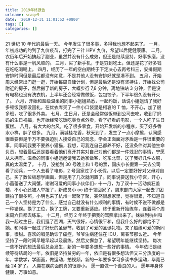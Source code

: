 ```yaml
---
title: 2019年终报告
urlname: sraqe9
date: '2019-12-31 11:01:52 +0800'
tags: []
categories: []
---
```


21 世纪 10 年代的最后一天。
今年发生了很多事，多得我也想不起来了。
一月，年初成功的约到了九价疫苗，打完了三针 HPV 九价，希望以后健健康康。
二月，农历年后开始搞起了副业，虽然并没有什么成效，但还是继续坚持，好事多磨，没有什么事是一帆风顺的。
三月，买了新手机，于是穷到吃土，但还是花了好多钱在吃吃喝喝上。
四月，经历了一年的空白期终于下定决心去再考科三，安排假期安排时间但是最后都没有如意，不是其他人没有安排好就是凑不到。
五月，开始周末经常出门逛一逛，开始每周自律计划，但是最后还是没有坚持住，开始找公司附近的房子，然后搬了新的房子，大概步行 7,8 分钟，离地铁站 3 分钟，但是没有电梯也没有洗衣机，上半年还会经常做做饭，包包饺子，下半年很久没有开火了。
六月，开始和超级温柔的同事小姐姐熟悉，一起约饭，话说小姐姐请了我好多顿饭我都没回礼，在优衣库买了一件小口袋里是柯哀的 T 恤，不开心，加了很多班，吃了很多外卖。
七月，生日月，还是会经常做饭带到公司去吃，收到了妈妈的生日祝福，也开始经常吃饭吃零食点外卖，看了好看的电影，一个人吃了生日蛋糕。
八月，有大大的台风，吃了很多零食，开始开发新的小程序，买了好多香水小样，胖了很多。
九月，满城桂花香，秋天到了，发生了一点小摩擦，认同感很重要但是千万不要强迫别人接受自己的观念，学会正面面对矛盾是一件很重要的事，同事问我要不要养小猫猫，我想，可我连自己都养不好，还没条件对其他生命负责，想着最后还是要看着他们离开其实对自己对他们都是一件残忍的事情，宁愿从未拥有。温柔的同事小姐姐邀请我去她家做客，吃东北菜，送了我好几件衣服，真的太温柔了。
十月，没抢到 30 号晚上和 1 号的票，国庆小长假第一天去公司看了阅兵，一个人去看了电影，2 号回家过了小长假，以后一定要好好对父母对自己，买了数位板想学画画，但是用了几次就闲置了。同事说要送我小守宫，开心，小蕾蕾送了大闸蟹，谢谢可爱的同事小伙伴们~
十一月，为了双十一活动疯狂盖楼，不小心还被人举报了，新成员小 oo 终于领回家了，周末部门大家一起去了团建拍了很多照，小明也来了杭州一起聚了聚，突然很想家里，觉得很累，不知道自己一个人坚持是为了什么，感觉自己就没有什么顺利的事情，有时候不说不做都是一种错误。换了工位，换了工牌，又要重新适应。终于重新开始练车，连着两个周末周六日都去练车。
十二月，经历 2 年终于把我的驾照拿出来了。妹妹到杭州和我一起过生日，我们逛了西湖，天气很好，心情很平和，但我什么好的都给不了她。和同事一起过了好玩的圣诞节，收到了可爱的圣诞礼物。来了超级可爱的新同事，很甜。喜欢的唱见确诊了癌症，爷爷生病还住在 ICU，离春节那么近。
今年坚持了一段时间早睡早起以及晨练，然后又懈怠了，希望明年能继续坚持。
每次一些不好的想法最后总会发生，新的一年要多想想一些好的事情。
今年依旧是继续等待结局的一年，依旧是坚持贫穷的一年，依旧是有很多想法但又三分热度的一年，学数学，学画画，做运动，拍视频，新的一年要多学习多读书多运动，毕竟已经 24 岁了。
人类在疾病面前真的很渺小。
愿一直做一个善良的人。
愿年年身体健康，万事如意。
